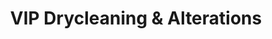 ---
title: "VIP Drycleaning & Alterations"
url: /calgary/vip-drycleaning-and-alterations/
shop: laundry
---